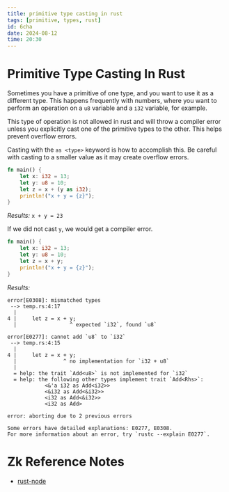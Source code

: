 ```yaml
---
title: primitive type casting in rust
tags: [primitive, types, rust] 
id: 6cha
date: 2024-08-12
time: 20:30
---
```


# Primitive Type Casting In Rust 

Sometimes you have a primitive of one type, and you want to use it as a different
type. This happens frequently with numbers, where you want to perform an operation
on a `u8` variable and a `i32` variable, for example. 

This type of operation is not allowed in rust and will throw a compiler error 
unless you explicitly cast one of the primitive types to the other. This helps
prevent overflow errors. 

Casting with the `as <type>` keyword is how to accomplish this. Be careful with
casting to a smaller value as it may create overflow errors. 

```rust
fn main() {
    let x: i32 = 13;
    let y: u8 = 10;
    let z = x + (y as i32);
    println!("x + y = {z}");
}
```

*Results:* `x + y = 23`

If we did not cast `y`, we would get a compiler error. 


```rust
fn main() {
    let x: i32 = 13;
    let y: u8 = 10;
    let z = x + y;
    println!("x + y = {z}");
}
```

*Results:*
```
error[E0308]: mismatched types
 --> temp.rs:4:17
  |
4 |     let z = x + y;
  |                 ^ expected `i32`, found `u8`

error[E0277]: cannot add `u8` to `i32`
 --> temp.rs:4:15
  |
4 |     let z = x + y;
  |               ^ no implementation for `i32 + u8`
  |
  = help: the trait `Add<u8>` is not implemented for `i32`
  = help: the following other types implement trait `Add<Rhs>`:
            <&'a i32 as Add<i32>>
            <&i32 as Add<&i32>>
            <i32 as Add<&i32>>
            <i32 as Add>

error: aborting due to 2 previous errors

Some errors have detailed explanations: E0277, E0308.
For more information about an error, try `rustc --explain E0277`.
```

# Zk Reference Notes

- [rust-node](l7rn-rust-node.md)


